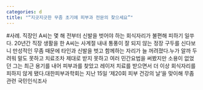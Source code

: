 ```yaml
---
categories: d
title: "“지긋지긋한 무좀 초기에 피부과 전문의 찾으세요”"
---
```

#사례. 직장인 A씨는 몇 해 전부터 신발을 벗어야 하는 회식자리가 불편해 피하기 일쑤다. 20년간 직장 생활을 한 A씨는 사계절 내내 통풍이 잘 되지 않는 정장 구두를 신다보니 만성적인 무좀 때문에 타인과 신발을 벗고 함께하는 자리가 늘 꺼려졌다.누가 알까 두려워 말도 못하고 치료조차 제대로 받지 못하고 여러 민간요법을 써봤지만 소용이 없었던 그는 최근 용기를 내어 피부과를 찾았고 레이저 치료를 받으면서 더 이상 회식자리를 피하지 않게 됐다.대한피부과학회는 지난 15일 ‘제20회 피부 건강의 날’을 맞이해 무좀 관련 국민인식조사